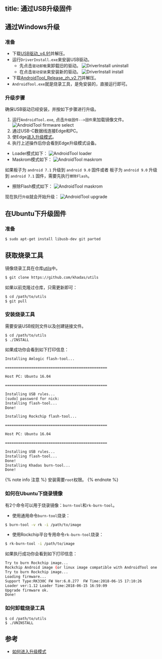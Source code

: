 title: 通过USB升级固件
---

## 通过Windows升级

### 准备

* 下载[USB驱动_v4.91](https://dl.khadas.com/Tools/DriverAssitant_v4.91.zip)并解压。
* 运行`DriverInstall.exe`来安装USB驱动。
  * 先点击`驱动卸载`来卸载旧的驱动。
  ![DriverInstall uninstall](/linux/images/edge/DriverInstall_uninstall_zh.png)
  * 在点击`驱动安装`来安装新的驱动。
  ![DriverInstall install](/linux/images/edge/DriverInstall_install_zh.png)
* 下载[AndroidTool_Release_zh_v2.71](https://dl.khadas.com/Tools/AndroidTool_Release_zh_v2.71.zip)并解压。
* `AndroidTool.exe`就是烧录工具，是免安装的，直接运行即可。

### 升级步骤

确保USB驱动已经安装，并按如下步骤进行升级。

1. 运行`AndroidTool.exe`, 点击`升级固件-->固件`来加载镜像文件。
![AndroidTool firmware select](/linux/images/edge/AndroldTool_firmware_zh.png)
2. 通过USB-C数据线连接Edge和PC。
3. 使Edge[进入升级模式](BootIntoUpgradeMode.html)。
4. 执行上述操作后你会看到Edge升级模式设备。
* Loader模式如下：
![AndroidTool loader](/linux/images/edge/AndroldTool_loader_zh.png)
* Maskrom模式如下：
![AndroidTool maskrom](/linux/images/edge/AndroldTool_maskrom_zh.png)

如果板子为 `android 7.1` 升级到 `android 9.0` 固件或者
板子为 `android 9.0` 升级到 `android 7.1` 固件，需要先执行`擦除Flash`。
* 擦除Flash模式如下：
![AndroidTool maskrom](/linux/images/edge/AndroidTool_erase_zh.png)

现在执行`升级`就会开始升级：
![AndroidTool upgrade](/linux/images/edge/AndroldTool_upgrade_zh.png)

## 在Ubuntu下升级固件

### 准备

```sh
$ sudo apt-get install libusb-dev git parted
```

## 获取烧录工具

镜像烧录工具在仓库[utils](https://github.com/khadas/utils)中。

```sh
$ git clone https://github.com/khadas/utils
```

如果以前克隆过仓库，只需更新即可：

```sh
$ cd /path/to/utils
$ git pull
```

### 安装烧录工具

需要安装USB规则文件以及创建链接文件。

```sh
$ cd /path/to/utils
$ ./INSTALL
```

如果成功你会看到如下打印信息：

```sh
Installing Amlogic flash-tool...

===============================================

Host PC: Ubuntu 16.04

===============================================

Installing USB rules...
[sudo] password for nick: 
Installing flash-tool...
Done!

Installing Rockchip flash-tool...

===============================================

Host PC: Ubuntu 16.04

===============================================

Installing USB rules...
Installing flash-tool...
Done!
Installing Khadas burn-tool...
Done!
```

{% note info 注意 %}
安装需要`root`权限。
{% endnote %}

### 如何在Ubuntu下烧录镜像

有2个命令可以用于烧录镜像：`burn-tool`和`rk-burn-tool`。

* 使用通用命令`burn-tool`烧录：

```sh
$ burn-tool -v rk -i /path/to/image
```

* 使用Rockchip平台专用命令`rk-burn-tool`烧录：

```sh
$ rk-burn-tool -i /path/to/image
```

如果执行成功你会看到如下打印信息：

```sh
Try to burn Rockchip image...
Rockchip Android image (or linux image compatible with AndroidTool one image burning) found!
Try to burn Rockchip image...
Loading firmware...
Support Type:RK330C	FW Ver:6.0.277	FW Time:2018-06-15 17:10:26
Loader ver:1.12	Loader Time:2018-06-15 16:59:09
Upgrade firmware ok.
Done!
```

### 如何卸载烧录工具
```
$ cd /path/to/utils
$ ./UNINSTALL
```

## 参考
* [如何进入升级模式](BootIntoUpgradeMode.html)

